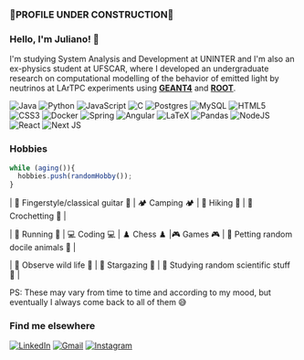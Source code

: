 ### 🔨PROFILE UNDER CONSTRUCTION🔨

### Hello, I'm Juliano! 👋

<!--
**julianocts98/julianocts98** is a ✨ _special_ ✨ repository because its `README.md` (this file) appears on your GitHub profile.

Here are some ideas to get you started:

- 🔭 I’m currently working on ...
- 🌱 I’m currently learning ...
- 👯 I’m looking to collaborate on ...
- 🤔 I’m looking for help with ...
- 💬 Ask me about ...
- 📫 How to reach me: ...
- 😄 Pronouns: ...
- ⚡ Fun fact: ...
-->

I'm studying System Analysis and Development at UNINTER and I'm also an ex-physics student at UFSCAR, where I developed an undergraduate research on computational modelling of the behavior of emitted light by neutrinos at LArTPC experiments using [**GEANT4**](https://geant4.web.cern.ch/) and [**ROOT**](https://root.cern/).

![Java](https://img.shields.io/badge/java-%23ED8B00.svg?style=for-the-badge&logo=java&logoColor=white)
![Python](https://img.shields.io/badge/python-3670A0?style=for-the-badge&logo=python&logoColor=ffdd54)
![JavaScript](https://img.shields.io/badge/javascript-%23323330.svg?style=for-the-badge&logo=javascript&logoColor=%23F7DF1E)
![C](https://img.shields.io/badge/c-%2300599C.svg?style=for-the-badge&logo=c&logoColor=white)
![Postgres](https://img.shields.io/badge/postgres-%23316192.svg?style=for-the-badge&logo=postgresql&logoColor=white)
![MySQL](https://img.shields.io/badge/mysql-%2300f.svg?style=for-the-badge&logo=mysql&logoColor=white)
![HTML5](https://img.shields.io/badge/html5-%23E34F26.svg?style=for-the-badge&logo=html5&logoColor=white)
![CSS3](https://img.shields.io/badge/css3-%231572B6.svg?style=for-the-badge&logo=css3&logoColor=white)
![Docker](https://img.shields.io/badge/docker-%230db7ed.svg?style=for-the-badge&logo=docker&logoColor=white)
![Spring](https://img.shields.io/badge/spring-%236DB33F.svg?style=for-the-badge&logo=spring&logoColor=white)
![Angular](https://img.shields.io/badge/angular-%23DD0031.svg?style=for-the-badge&logo=angular&logoColor=white)
![LaTeX](https://img.shields.io/badge/latex-%23008080.svg?style=for-the-badge&logo=latex&logoColor=white)
![Pandas](https://img.shields.io/badge/pandas-%23150458.svg?style=for-the-badge&logo=pandas&logoColor=white)
![NodeJS](https://img.shields.io/badge/node.js-6DA55F?style=for-the-badge&logo=node.js&logoColor=white)
![React](https://img.shields.io/badge/react-%2320232a.svg?style=for-the-badge&logo=react&logoColor=%2361DAFB)
![Next JS](https://img.shields.io/badge/Next-black?style=for-the-badge&logo=next.js&logoColor=white)

### Hobbies 
```js
while (aging()){
  hobbies.push(randomHobby());
}
```

| 🎸 Fingerstyle/classical guitar 🎸  |   🏕️ Camping 🏕️  | 🥾 Hiking 🥾 |  🧶 Crochetting 🧶 |

| 🏃 Running 🏃 | 💻 Coding 💻 | ♟️ Chess ♟️ |🎮 Games 🎮 | 🐶 Petting random docile animals 🐶 | 

|  🦜 Observe wild life 🦜  |  🌌 Stargazing 🌌   |   📘 Studying random scientific stuff 📘   |

PS: These may vary from time to time and according to my mood, but eventually I always come back to all of them 😅

### Find me elsewhere
[![LinkedIn](https://img.shields.io/badge/linkedin-%230077B5.svg?style=for-the-badge&logo=linkedin&logoColor=white)](https://www.linkedin.com/in/julianocts)
[![Gmail](https://img.shields.io/badge/Gmail-D14836?style=for-the-badge&logo=gmail&logoColor=white)](mailto:contatojulianocts@gmail.com)
[![Instagram](https://img.shields.io/badge/Instagram-%23E4405F.svg?style=for-the-badge&logo=Instagram&logoColor=white)](https://www.instagram.com/julianocts)


